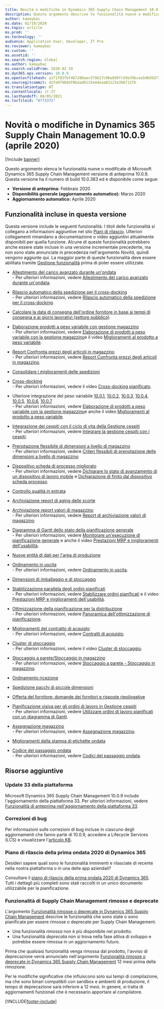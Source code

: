 ```yaml
---
title: Novità o modifiche in Dynamics 365 Supply Chain Management 10.0.9 (aprile 2020)
description: Questo argomento descrive le funzionalità nuove o modificate in Dynamics 365 Supply Chain Management 10.0.9.
author: kamaybac
ms.date: 02/19/2020
ms.topic: article
ms.prod: ''
ms.technology: ''
audience: Application User, Developer, IT Pro
ms.reviewer: kamaybac
ms.custom: ''
ms.assetid: ''
ms.search.region: Global
ms.author: kamaybac
ms.search.validFrom: 2020-02-19
ms.dyn365.ops.version: 10.0.9
ms.openlocfilehash: a1f1f83fbf4b7280aec579b17c96e8d9fc59e39bcea5d6d5d7366397cf8f2875
ms.sourcegitcommit: 42fe9790ddf0bdad911544deaa82123a396712fb
ms.translationtype: HT
ms.contentlocale: it-IT
ms.lasthandoff: 08/05/2021
ms.locfileid: "6773371"
---
```

# <a name="whats-new-or-changed-in-dynamics-365-supply-chain-management-1009-april-2020"></a>Novità o modifiche in Dynamics 365 Supply Chain Management 10.0.9 (aprile 2020)

[!include [banner](../includes/banner.md)]

Questo argomento elenca le funzionalità nuove o modificate di Microsoft Dynamics 365 Supply Chain Management versione di anteprima 10.0.9. Questa versione ha il numero di build 10.0.383 ed è disponibile come segue:

- **Versione di anteprima:** Febbraio 2020
- **Disponibilità generale (aggiornamento automatico):** Marzo 2020
- **Aggiornamento automatico:** Aprile 2020

## <a name="features-included-in-this-release"></a>Funzionalità incluse in questa versione

Questa versione include le seguenti funzionalità. I titoli delle funzionalità si collegano a informazioni aggiuntive nel sito [Piani di rilascio](/dynamics365/release-plans/). Ulteriori collegamenti rimandano a documentazione o video aggiuntivi attualmente disponibili per quella funzione. Alcune di queste funzionalità potrebbero anche essere state incluse in una versione incrementale precedente, ma non sono state annunciate in precedenza nell'argomento *Novità*, quindi vengono aggiunte qui. La maggior parte di queste funzionalità deve essere abilitata tramite [Gestione funzionalità](../../fin-ops-core/fin-ops/get-started/feature-management/feature-management-overview.md) prima di poter essere utilizzate.

- [Allestimento del carico avanzato durante un'ondata](/dynamics365-release-plan/2019wave2/dynamics365-supply-chain-management/advanced-load-building-during-wave)<br> - Per ulteriori informazioni, vedere [Allestimento del carico avanzato durante un'ondata](../warehousing/advanced-load-building-during-wave.md).

- [Rilascio automatico della spedizione per il cross-docking](/dynamics365-release-plan/2019wave2/dynamics365-supply-chain-management/auto-release-shipment-cross-dock)<br> - Per ulteriori informazioni, vedere [Rilascio automatico della spedizione per il cross-docking](../warehousing/auto-release-shipment-for-cross-docking.md).

- [Calcolare la data di consegna dell'ordine fornitore in base ai tempi di consegna e ai giorni lavorativi (settore pubblico)](/dynamics365-release-plan/2020wave1/dynamics365-supply-chain-management/calculate-po-delivery-date-based-lead-times-working-days-public-sector)

- [Elaborazione prodotti a peso variabile con gestione magazzino](/dynamics365-release-plan/2020wave1/dynamics365-supply-chain-management/catch-weight-product-processing-warehouse-management)<br> - Per ulteriori informazioni, vedere [Elaborazione di prodotti a peso variabile con la gestione magazzino](../warehousing/catch-weight-processing.md)e il video [Miglioramenti al prodotto a peso variabile](https://www.microsoft.com/videoplayer/embed/RE4jzx8).

- [Report Confronta prezzi degli articoli in magazzino](/dynamics365-release-plan/2020wave1/dynamics365-supply-chain-management/compare-item-price-storage)<br> - Per ulteriori informazioni, vedere [Report Confronta prezzi degli articoli in magazzino](../cost-management/compare-item-price.md).

- [Consolidare i miglioramenti delle spedizioni](/dynamics365-release-plan/2019wave2/dynamics365-supply-chain-management/consolidate-shipment-enhancements)

- [Cross-docking](/dynamics365-release-plan/2019wave2/dynamics365-supply-chain-management/planned-cross-docking)<br> - Per ulteriori informazioni, vedere il video [Cross-docking pianificato](https://www.microsoft.com/videoplayer/embed/RE4f7LF).

- Ulteriore integrazione del peso variabile [10.0.1](/dynamics365-release-plan/2019wave2/dynamics365-supply-chain-management/further-catch-weight-integration-10.0.1), [10.0.2](/dynamics365-release-plan/2019wave2/dynamics365-supply-chain-management/further-catch-weight-integration-10.0.2), [10.0.3](/dynamics365-release-plan/2019wave2/dynamics365-supply-chain-management/further-catch-weight-integration-10.0.3), [10.0.4](/dynamics365-release-plan/2019wave2/dynamics365-supply-chain-management/further-catch-weight-integration-10.0.4), [10.0.5](/dynamics365-release-plan/2019wave2/dynamics365-supply-chain-management/further-catch-weight-integration-10.0.5), [10.0.6](/dynamics365-release-plan/2019wave2/dynamics365-supply-chain-management/further-catch-weight-integration-10.0.6), [10.0.7](/dynamics365-release-plan/2019wave2/dynamics365-supply-chain-management/further-catch-weight-integration-10.0.7)<br> - Per ulteriori informazioni, vedere [Elaborazione di prodotti a peso variabile con la gestione magazzino](../warehousing/catch-weight-processing.md)e anche il video [Miglioramenti al prodotto a peso variabile](https://www.microsoft.com/videoplayer/embed/RE4jzx8).

- [Integrazione dei cespiti con il ciclo di vita della Gestione cespiti](/dynamics365-release-plan/2020wave1/dynamics365-supply-chain-management/fixed-assets-integration-asset-management-lifecycle)<br> - Per ulteriori informazioni, vedere [Integrare la gestione cespiti con i cespiti](../asset-management/integration-to-fixed-assets/fixed-asset-integration.md).

- [Prenotazione flessibile di dimensioni a livello di magazzino](/dynamics365-release-plan/2019wave2/dynamics365-supply-chain-management/flexible-warehouse-level-dimension-reservation)<br> - Per ulteriori informazioni, vedere [Criteri flessibili di prenotazione delle dimensioni a livello di magazzino](../warehousing/flexible-warehouse-level-dimension-reservation.md)

- [Dispositivo scheda di processo migliorato](/dynamics365-release-plan/2020wave1/dynamics365-supply-chain-management/improved-job-card-device)<br> - Per ulteriori informazioni, vedere [Dichiarare lo stato di avanzamento di un dispositivo di lavoro mobile](../production-control/tasks/report-progress-mobile-job-device.md) e [Dichiarazione di finito dal dispositivo scheda processo](../production-control/report-finished-job-device.md).

- [Controllo qualità in entrata](/dynamics365-release-plan/2019wave2/dynamics365-supply-chain-management/inbound-quality-check)

- [Archiviazione report di aging delle scorte](/dynamics365-release-plan/2019wave2/dynamics365-supply-chain-management/inventory-aging-report-storage)

- [Archiviazione report valori di magazzino](/dynamics365-release-plan/2019wave2/dynamics365-supply-chain-management/inventory-value-report-storage)<br> - Per ulteriori informazioni, vedere [Report di archiviazione valori di magazzino](../cost-management/inventory-value-report-storage.md)

- [Diagramma di Gantt dello stato della pianificazione generale](/dynamics365-release-plan/2019wave2/dynamics365-supply-chain-management/master-planning-progress-gantt-chart)<br> - Per ulteriori informazioni, vedere [Monitorare un'esecuzione di pianificazione generale](../master-planning/tasks/monitor-master-planning-run.md) e anche il video [Prestazioni MRP e miglioramenti dell'usabilità](https://www.microsoft.com/videoplayer/embed/RE4myrJ).

- [Nuove entità di dati per l'area di produzione](/dynamics365-release-plan/2020wave1/dynamics365-supply-chain-management/new-data-entities-manufacturing-area)

- [Ordinamento in uscita](/dynamics365-release-plan/2019wave2/dynamics365-supply-chain-management/outbound-sorting)<br> - Per ulteriori informazioni, vedere [Ordinamento in uscita](../warehousing/outbound-sorting.md).

- [Dimensioni di imballaggio e di stoccaggio](/dynamics365-release-plan/2019wave2/dynamics365-supply-chain-management/packing-vs.-storage-dimensions)

- [Stabilizzazione parallela degli ordini pianificati](/dynamics365-release-plan/2019wave2/dynamics365-supply-chain-management/parallelized-firming-planned-orders)<br> - Per ulteriori informazioni, vedere [Stabilizzare ordini pianificati](../master-planning/planning-optimization/planned-order-firming.md) e il video [Prestazioni MRP e miglioramenti dell'usabilità](https://www.microsoft.com/videoplayer/embed/RE4myrJ).

- [Ottimizzazione della pianificazione per la distribuzione](/dynamics365-release-plan/2019wave2/dynamics365-supply-chain-management/planning-optimization-distribution)<br> - Per ulteriori informazioni, vedere [Panoramica dell'ottimizzazione di pianificazione](../master-planning/planning-optimization/planning-optimization-overview.md).

- [Miglioramenti del contratto di acquisto](/dynamics365-release-plan/2019wave2/dynamics365-supply-chain-management/purchase-agreement-enhancements)<br> - Per ulteriori informazioni, vedere [Contratti di acquisto](../procurement/purchase-agreements.md).

- [Cluster di stoccaggio](/dynamics365-release-plan/2019wave2/dynamics365-supply-chain-management/put-away-clusters) <br> - Per ulteriori informazioni, vedere il video [Cluster di stoccaggio](https://www.microsoft.com/videoplayer/embed/RE4f5aB).

- [Stoccaggio a parete/Stoccaggio in magazzino](/dynamics365-release-plan/2019wave2/dynamics365-supply-chain-management/put-wallput-store)<br> - Per ulteriori informazioni, vedere [Stoccaggio a parete - Stoccaggio in magazzino](../warehousing/put-to-wall-put-to-store.md).

- [Ordinamento ricezione](/dynamics365-release-plan/2019wave2/dynamics365-supply-chain-management/receive-sortation)

- [Spedizione pacchi di piccole dimensioni](/dynamics365-release-plan/2019wave2/dynamics365-supply-chain-management/small-package-shipping-sps)

- [Offerta del fornitore: domande dei fornitori e risposte riepilogative](/dynamics365-release-plan/2019wave2/dynamics365-supply-chain-management/vendor-bidding-questions-vendors-summarized-responses)

- [Pianificazione visiva per gli ordini di lavoro in Gestione cespiti](/dynamics365-release-plan/2020wave1/dynamics365-supply-chain-management/visual-scheduling-work-orders-asset-management)<br> - Per ulteriori informazioni, vedere [Utilizzare ordini di lavoro pianificati con un diagramma di Gantt](../asset-management/work-order-scheduling/schedule-work-orders.md#gantt).

- [Assegnazione magazzino](/dynamics365-release-plan/2019wave2/dynamics365-supply-chain-management/warehouse-slotting)<br> - Per ulteriori informazioni, vedere [Assegnazione magazzino](../warehousing/warehouse-slotting.md).

- [Miglioramenti della stampa di etichette ondata](/dynamics365-release-plan/2019wave2/dynamics365-supply-chain-management/wave-label-printing-enhancements)

- [Codice del passaggio ondata](/dynamics365-release-plan/2019wave2/dynamics365-supply-chain-management/wave-step-code)<br> - Per ulteriori informazioni, vedere [Codici del passaggio ondata](../warehousing/wave-step-codes.md).

## <a name="additional-resources"></a>Risorse aggiuntive

### <a name="platform-update-33"></a>Update 33 della piattaforma

Microsoft Dynamics 365 Supply Chain Management 10.0.9 include l'aggiornamento della piattaforma 33. Per ulteriori informazioni, vedere [Funzionalità di anteprima nell'aggiornamento della piattaforma 33](../../fin-ops-core/dev-itpro/get-started/whats-new-platform-update-33.md).

### <a name="bug-fixes"></a>Correzioni di bug

Per informazioni sulle correzioni di bug incluse in ciascuno degli aggiornamenti che fanno parte di 10.0.9, accedere a Lifecycle Services (LCS) e visualizzare l'[articolo KB](https://fix.lcs.dynamics.com/Issue/Details?bugId=415034&dbType=3&qc=7bdf05cf1859a5a56f4b9c0dae88fa1653d489181b3a2c1f19429225daf5724b).

### <a name="dynamics-365-2020-release-wave-1-plan"></a>Piano di rilascio della prima ondata 2020 di Dynamics 365

Desideri sapere quali sono le funzionalità imminenti e rilasciate di recente nella nostra piattaforma o in una delle app aziendali?

Consultare il [piano di rilascio della prima ondata 2020 di Dynamics 365](/dynamics365-release-plan/2020wave1/index). Tutti i dettagli più completi sono stati raccolti in un unico documento utilizzabile per la pianificazione.

### <a name="removed-and-deprecated-supply-chain-management-features"></a>Funzionalità di Supply Chain Management rimosse e deprecate

L'argomento [Funzionalità rimosse o deprecate in Dynamics 365 Supply Chain Management](removed-deprecated-features-scm-updates.md) descrive le funzionalità che sono state o sono pianificate per essere rimosse o deprecate per Supply Chain Management.

- Una funzionalità *rimossa* non è più disponibile nel prodotto.
- Una funzionalità *deprecata* non si trova nella fase attiva di sviluppo e potrebbe essere rimossa in un aggiornamento futuro.

Prima che qualsiasi funzionalità venga rimossa dal prodotto, l'avviso di deprecazione verrà annunciato nell'argomento [Funzionalità rimosse o deprecate in Dynamics 365 Supply Chain Management](removed-deprecated-features-scm-updates.md) 12 mesi prima della rimozione.

Per le modifiche significative che influiscono solo sui tempi di compilazione, ma che sono binari compatibili con sandbox e ambienti di produzione, il tempo di deprecazione sarà inferiore a 12 mesi. In genere, si tratta di aggiornamenti funzionali che è necessario apportare al compilatore.


[!INCLUDE[footer-include](../../includes/footer-banner.md)]